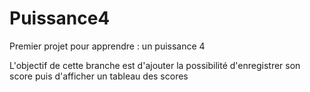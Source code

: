 # Puissance4
Premier projet pour apprendre : un puissance 4

L'objectif de cette branche est d'ajouter la possibilité d'enregistrer son score puis d'afficher un tableau des scores
